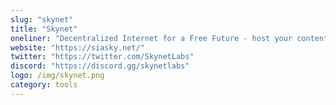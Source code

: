 ```yaml
---
slug: "skynet"
title: "Skynet"
oneliner: "Decentralized Internet for a Free Future - host your content & build apps using decentralized storage"
website: "https://siasky.net/"
twitter: "https://twitter.com/SkynetLabs"
discord: "https://discord.gg/skynetlabs"
logo: /img/skynet.png
category: tools
---
```

